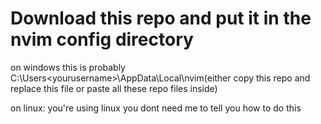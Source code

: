 # Download this repo and put it in the nvim config directory
on windows this is probably C:\Users\<yourusername>\AppData\Local\nvim(either copy this repo and replace this file or paste all these repo files inside)

on linux: you're using linux you dont need me to tell you how to do this
